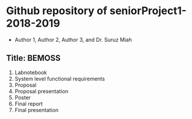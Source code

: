 # Github repository of seniorProject1-2018-2019
- Author 1, Author 2, Author 3, and Dr. Suruz Miah

## Title: BEMOSS

01. Labnotebook
02. System level functional requirements
03. Proposal
04. Proposal presentation
05. Poster 
06. Final report
07. Final presentation 


